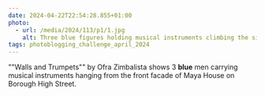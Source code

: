```yaml
---
date: 2024-04-22T22:54:28.855+01:00
photo:
  - url: /media/2024/113/p1/1.jpg
    alt: Three blue figures holding musical instruments climbing the side of a building.
tags: photoblogging_challenge_april_2024
---
```


""Walls and Trumpets"" by Ofra Zimbalista shows 3 **blue** men carrying musical instruments hanging from the front facade of Maya House on Borough High Street.
